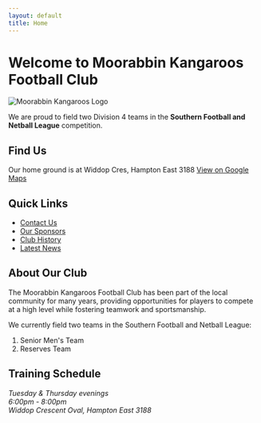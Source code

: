 ```yaml
---
layout: default
title: Home
---
```


# Welcome to Moorabbin Kangaroos Football Club

![Moorabbin Kangaroos Logo](https://mkfc.org.au/logo.jpg)

We are proud to field two Division 4 teams in the **Southern Football and Netball League** competition.

## Find Us

Our home ground is at Widdop Cres, Hampton East 3188 [View on Google Maps](https://www.google.com/maps?q=Widdop+Crescent,+Hampton+East)

## Quick Links

- [Contact Us](/contact)
- [Our Sponsors](/sponsors)
- [Club History](/history)
- [Latest News](/news)

## About Our Club

The Moorabbin Kangaroos Football Club has been part of the local community for many years, providing opportunities for players to compete at a high level while fostering teamwork and sportsmanship.

We currently field two teams in the Southern Football and Netball League:
1. Senior Men's Team
2. Reserves Team

## Training Schedule

*Tuesday & Thursday evenings*  
*6:00pm - 8:00pm*  
*Widdop Crescent Oval, Hampton East 3188*
